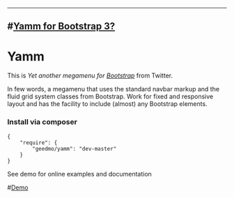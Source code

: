 ---
#[Yamm for Bootstrap 3?](http://geedmo.github.io/yamm3/)
----

# Yamm #

This is *Yet another megamenu for [Bootstrap](http://getbootstrap.com/2.3.2/)* from Twitter.   
   
In few words, a megamenu that uses the standard navbar markup and the fluid grid system classes from Bootstrap. Work for fixed and responsive layout and has the facility to include (almost) any Bootstrap elements.

### Install via composer

	{ 
		"require": {
			"geedmo/yamm": "dev-master"
		}
	}




See demo for online examples and documentation

#[Demo](http://geedmo.github.io/yamm)



